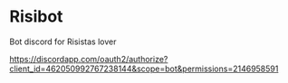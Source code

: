# Risibot
Bot discord for Risistas lover

https://discordapp.com/oauth2/authorize?client_id=462050992767238144&scope=bot&permissions=2146958591
